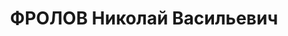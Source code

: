 ---
title: ФРОЛОВ Николай Васильевич
description: "Род. в 1901, Пермская губ. Завхоз Ермаковского ЛЗУ «Голубая» Енисейского\
  \ пароходства. \n  Арестован 17.05.1937. Обв.: участие в к.-р. организации, террористическая\
  \ деятельность. Приговор: выездная сессия ВК ВС СССР, 22.07.1938 – ВМН. Расстрелян\
  \ 22.07.1938, в г. Красноярске. \n  Реабилитирован ВК ВС СССР 10.11.1960"
---